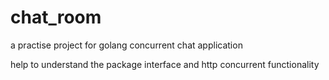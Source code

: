 # chat_room

a practise project for golang concurrent chat application

help to understand the package interface and http concurrent functionality